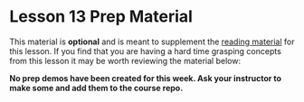# Lesson 13 Prep Material

This material is **optional** and is meant to supplement the [reading material](prepare.md) for this lesson. If you find that you are having a hard time grasping concepts from this lesson it may be worth reviewing the material below:

**No prep demos have been created for this week. Ask your instructor to make some and add them to the course repo.**